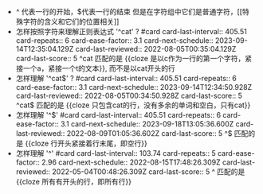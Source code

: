 - ^ 代表一行的开始，$代表一行的结束
  但是在字符组中它们是普通字符，[[特殊字符的含义和它们的位置相关]]
- 怎样按照字符来理解正则表达式 '^cat' ?  #card
  card-last-interval:: 405.51
  card-repeats:: 6
  card-ease-factor:: 3.1
  card-next-schedule:: 2023-09-14T12:35:04.129Z
  card-last-reviewed:: 2022-08-05T00:35:04.129Z
  card-last-score:: 5
  ^cat 匹配的是 {{cloze 是以c作为一行的第一个字符，紧接一个a，紧接一个t的文本}}, 而不是以cat开头的行
- 怎样理解 '^cat$' ? #card
  card-last-interval:: 405.51
  card-repeats:: 6
  card-ease-factor:: 3.1
  card-next-schedule:: 2023-09-14T12:34:50.928Z
  card-last-reviewed:: 2022-08-05T00:34:50.928Z
  card-last-score:: 5
  ^cat$ 匹配的是 {{cloze 只包含cat的行，没有多余的单词和空白，只有cat}}
- 怎样理解 '^$' #card
  card-last-interval:: 405.51
  card-repeats:: 6
  card-ease-factor:: 3.1
  card-next-schedule:: 2023-09-18T13:05:36.600Z
  card-last-reviewed:: 2022-08-09T01:05:36.602Z
  card-last-score:: 5
  ^$ 匹配的是 {{cloze 行开头紧接着行末尾，即空行}}
- 怎样理解 '^' #card
  card-last-interval:: 103.74
  card-repeats:: 5
  card-ease-factor:: 2.96
  card-next-schedule:: 2022-08-15T17:48:26.309Z
  card-last-reviewed:: 2022-05-04T00:48:26.309Z
  card-last-score:: 5
  ^ 匹配的是 {{cloze 所有有开头的行，即所有行}}